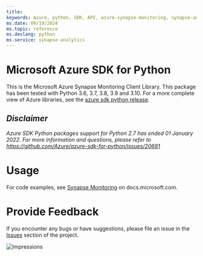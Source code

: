 ```yaml
---
title: 
keywords: Azure, python, SDK, API, azure-synapse-monitoring, synapse-analytics
ms.date: 09/19/2024
ms.topic: reference
ms.devlang: python
ms.service: synapse-analytics
---
```

# Microsoft Azure SDK for Python

This is the Microsoft Azure Synapse Monitoring Client Library.
This package has been tested with Python 3.6, 3.7, 3.8, 3.9 and 3.10.
For a more complete view of Azure libraries, see the [azure sdk python release](https://aka.ms/azsdk/python/all).

## _Disclaimer_

_Azure SDK Python packages support for Python 2.7 has ended 01 January 2022. For more information and questions, please refer to https://github.com/Azure/azure-sdk-for-python/issues/20691_

# Usage

For code examples, see [Synapse Monitoring](/python/api/overview/azure/) on docs.microsoft.com.

# Provide Feedback

If you encounter any bugs or have suggestions, please file an issue in the
[Issues](https://github.com/Azure/azure-sdk-for-python/issues)
section of the project.

![Impressions](https://azure-sdk-impressions.azurewebsites.net/api/impressions/azure-sdk-for-python%2Fazure-synapse-monitoring%2FREADME.png)

